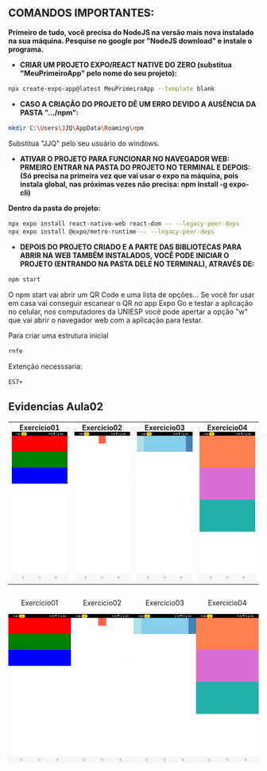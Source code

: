 ## **COMANDOS IMPORTANTES:**

**Primeiro de tudo, você precisa do NodeJS na versão mais nova instalado na sua máquina. Pesquise no google por "NodeJS download" e instale o programa.**

- **CRIAR UM PROJETO EXPO/REACT NATIVE DO ZERO (substitua "MeuPrimeiroApp" pelo nome do seu projeto):**
````bash
npx create-expo-app@latest MeuPrimeiroApp --template blank
````
- **CASO A CRIAÇÃO DO PROJETO DÊ UM ERRO DEVIDO A AUSÊNCIA DA PASTA ".../npm":**
````bash
mkdir C:\Users\JJQ\AppData\Roaming\npm
````
Substitua "JJQ" pelo seu usuário do windows.
- **ATIVAR O PROJETO PARA FUNCIONAR NO NAVEGADOR WEB:**
**PRMEIRO ENTRAR NA PASTA DO PROJETO NO TERMINAL E DEPOIS:** 
**(Só precisa na primeira vez que vai usar o expo na máquina, pois instala global, nas próximas vezes não precisa: npm install -g expo-cli)**
            
**Dentro da pasta do projeto:**
````bash
npx expo install react-native-web react-dom -- --legacy-peer-deps
npx expo install @expo/metro-runtime -- --legacy-peer-deps
````
- **DEPOIS DO PROJETO CRIADO E A PARTE DAS BIBLIOTECAS PARA ABRIR NA WEB TAMBÉM INSTALADOS, VOCÊ PODE INICIAR O PROJETO (ENTRANDO NA PASTA DELE NO TERMINAL), ATRAVÉS DE:**
````bash
npm start
````
O npm start vai abrir um QR Code e uma lista de opções... Se você for usar em casa vai conseguir escanear o QR no app Expo Go e testar a aplicação no celular, nos computadores da UNIESP você pode apertar a opção "w" que vai abrir o navegador web com a aplicação para testar.

Para criar uma estrutura inicial
````bash
rnfe
````
Extenção necesssaria:
````bash
ES7+
````
## Evidencias Aula02

<table>
  <tr>
    <td align="center">
      <b>Exercicio01</b><br>
      <img src="https://github.com/Danielpqueiroz/uniesp_react_native/blob/main/react-native-2/aula02/src/reports/ex01.jpeg?raw=true" height="300px" />
    </td>
    <td align="center">
      <b>Exercicio02</b><br>
      <img src="https://github.com/Danielpqueiroz/uniesp_react_native/blob/main/react-native-2/aula02/src/reports/ex02.jpeg?raw=true" height="300px" />
    </td>
    <td align="center">
      <b>Exercicio03</b><br>
      <img src="https://github.com/Danielpqueiroz/uniesp_react_native/blob/main/react-native-2/aula02/src/reports/ex03.jpeg?raw=true" height="300px" />
    </td>
    <td align="center">
      <b>Exercicio04</b><br>
      <img src="https://github.com/Danielpqueiroz/uniesp_react_native/blob/main/react-native-2/aula02/src/reports/ex04.jpeg?raw=true" height="300px" />
    </td>
  </tr>
</table>


<div style="display: flex; justify-content: center; gap: 20;">
    <div style="text-align: center;">
        <p>Exercicio01</p>
        <img src="https://github.com/Danielpqueiroz/uniesp_react_native/blob/main/react-native-2/aula02/src/reports/ex01.jpeg?raw=true" height="300px" />
    </div>
    <div style="text-align: center;">
        <p>Exercicio02</p>
        <img src="https://github.com/Danielpqueiroz/uniesp_react_native/blob/main/react-native-2/aula02/src/reports/ex02.jpeg?raw=true" height="300px" />
    </div>
    <div style="text-align: center;">
        <p>Exercicio03</p>
        <img src="https://github.com/Danielpqueiroz/uniesp_react_native/blob/main/react-native-2/aula02/src/reports/ex03.jpeg?raw=true" height="300px" />
    </div>
    <div style="text-align: center;">
        <p>Exercicio04</p>
        <img src="https://github.com/Danielpqueiroz/uniesp_react_native/blob/main/react-native-2/aula02/src/reports/ex04.jpeg?raw=true" height="300px" />
    </div>
</div>




